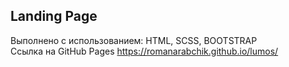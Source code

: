 ## Landing Page <br/>
Выполнено с использованием: HTML, SCSS, BOOTSTRAP<br/>
Ссылка на GitHub Pages https://romanarabchik.github.io/lumos/
